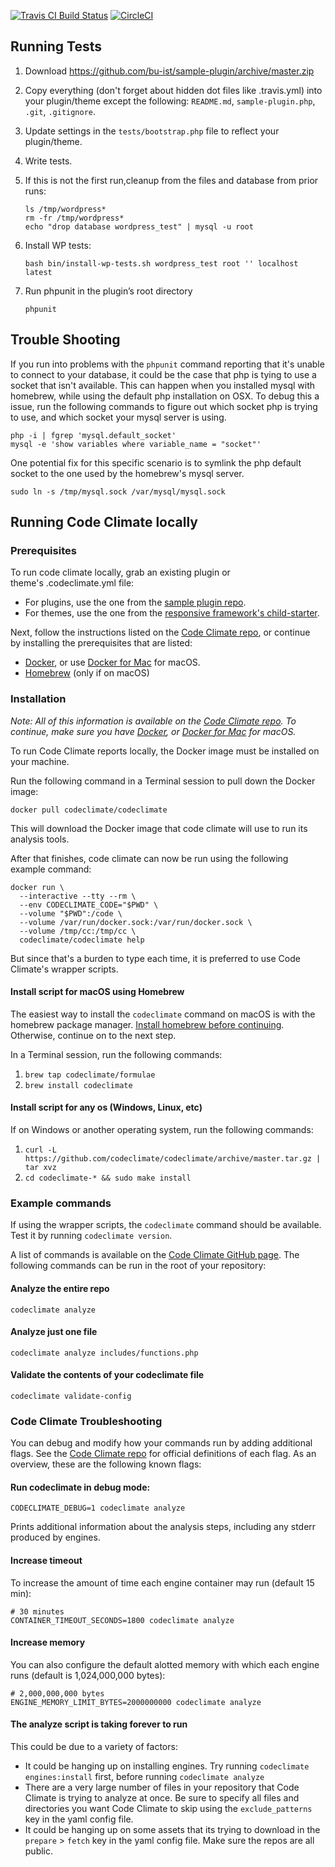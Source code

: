 [![Travis CI Build Status](https://travis-ci.org/bu-ist/sample-plugin.svg?branch=master)](https://travis-ci.org/bu-ist/sample-plugin)
[![CircleCI](https://circleci.com/gh/bu-ist/sample-plugin.svg?style=shield)](https://circleci.com/gh/bu-ist/sample-plugin)
## Running Tests
1. Download https://github.com/bu-ist/sample-plugin/archive/master.zip
2. Copy everything (don't forget about hidden dot files like .travis.yml) into your plugin/theme except the following:  `README.md`, `sample-plugin.php`, `.git`, `.gitignore`.
3. Update settings in the `tests/bootstrap.php` file to reflect your plugin/theme.
4. Write tests.
5. If this is not the first run,cleanup from the files and database from prior runs:
	```
    ls /tmp/wordpress*
    rm -fr /tmp/wordpress*
    echo "drop database wordpress_test" | mysql -u root
	```

6. Install WP tests:
	```
    bash bin/install-wp-tests.sh wordpress_test root '' localhost latest
	```

7. Run phpunit in the plugin’s root directory

	```
    phpunit
	```

## Trouble Shooting

If you run into problems with the `phpunit` command reporting that it's unable to connect to your database, it could be the case that php is tying to use a socket that isn't available. This can happen when you installed mysql with homebrew, while using the default php installation on OSX. To debug this a issue, run the following commands to figure out which socket php is trying to use, and which socket your mysql server is using.

```
php -i | fgrep 'mysql.default_socket'
mysql -e 'show variables where variable_name = "socket"'
```

One potential fix for this specific scenario is to symlink the php default socket to the one used by the homebrew's mysql server.

```
sudo ln -s /tmp/mysql.sock /var/mysql/mysql.sock
```

## Running Code Climate locally

### Prerequisites

To run code climate locally, grab an existing plugin or theme's .codeclimate.yml file:

- For plugins, use the one from the [sample plugin repo](https://github.com/bu-ist/sample-plugin/blob/master/.codeclimate.yml).
- For themes, use the one from the [responsive framework's child-starter](https://github.com/bu-ist/responsive-child-starter/blob/develop/.codeclimate.yml).

Next, follow the instructions listed on the [Code Climate repo](https://github.com/codeclimate/codeclimate/#prerequisites), or continue by installing the prerequisites that are listed:

- [Docker](https://www.docker.com/), or use [Docker for Mac](https://docs.docker.com/docker-for-mac/) for macOS.
- [Homebrew](https://brew.sh/) (only if on macOS)

### Installation

_Note: All of this information is available on the [Code Climate repo](https://github.com/codeclimate/codeclimate/). To continue, make sure you have [Docker](https://www.docker.com/), or [Docker for Mac](https://docs.docker.com/docker-for-mac/) for macOS._

To run Code Climate reports locally, the Docker image must be installed on your machine.

Run the following command in a Terminal session to pull down the Docker image:

```
docker pull codeclimate/codeclimate
```

This will download the Docker image that code climate will use to run its
analysis tools.

After that finishes, code climate can now be run using the following example
command:
```
docker run \
  --interactive --tty --rm \
  --env CODECLIMATE_CODE="$PWD" \
  --volume "$PWD":/code \
  --volume /var/run/docker.sock:/var/run/docker.sock \
  --volume /tmp/cc:/tmp/cc \
  codeclimate/codeclimate help
```

But since that's a burden to type each time, it is preferred to use Code
Climate's wrapper scripts.

#### Install script for macOS using Homebrew

The easiest way to install the `codeclimate` command on macOS is with the homebrew
package manager. [Install homebrew before continuing](https://brew.sh/).
Otherwise, continue on to the next step.

In a Terminal session, run the following commands:

1. `brew tap codeclimate/formulae`
1. `brew install codeclimate`

#### Install script for any os (Windows, Linux, etc)

If on Windows or another operating system, run the following commands:

1. `curl -L https://github.com/codeclimate/codeclimate/archive/master.tar.gz | tar xvz`
1. `cd codeclimate-* && sudo make install`

### Example commands

If using the wrapper scripts, the `codeclimate` command should be available.
Test it by running `codeclimate version`.

A list of commands is available on the [Code Climate GitHub page](https://github.com/codeclimate/codeclimate/#commands).
The following commands can be run in the root of your repository:

#### Analyze the entire repo

```
codeclimate analyze
```

#### Analyze just one file

```
codeclimate analyze includes/functions.php
```

#### Validate the contents of your codeclimate file

```
codeclimate validate-config
```
### Code Climate Troubleshooting

You can debug and modify how your commands run by adding additional
flags. See the [Code Climate repo](https://github.com/codeclimate/codeclimate#environment-variables)
for official definitions of each flag. As an overview, these are the following
known flags:

#### Run codeclimate in debug mode:

```
CODECLIMATE_DEBUG=1 codeclimate analyze
```

Prints additional information about the analysis steps, including any stderr produced by engines.

#### Increase timeout

To increase the amount of time each engine container may run (default 15 min):

```
# 30 minutes
CONTAINER_TIMEOUT_SECONDS=1800 codeclimate analyze
```

#### Increase memory
You can also configure the default alotted memory with which each engine runs (default is 1,024,000,000 bytes):

```
# 2,000,000,000 bytes
ENGINE_MEMORY_LIMIT_BYTES=2000000000 codeclimate analyze
```

#### The analyze script is taking forever to run

This could be due to a variety of factors:

- It could be hanging up on installing engines. Try running
`codeclimate engines:install` first, before running `codeclimate analyze`
- There are a very large number of files in your repository that Code Climate
  is trying to analyze at once. Be sure to specify all files and directories you
  want Code Climate to skip using the `exclude_patterns` key in the yaml config
  file.
- It could be hanging up on some assets that its trying to download in the
  `prepare` > `fetch` key in the yaml config file. Make sure the repos are all
  public.